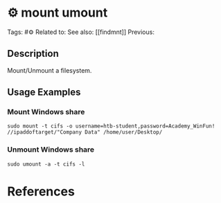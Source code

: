 # ⚙️ mount umount

Tags: #⚙️
Related to:
See also: [[findmnt]]
Previous:

## Description

Mount/Unmount a filesystem.

## Usage Examples

### Mount Windows share

	sudo mount -t cifs -o username=htb-student,password=Academy_WinFun! //ipaddoftarget/"Company Data" /home/user/Desktop/

### Unmount Windows share

	sudo umount -a -t cifs -l

# References